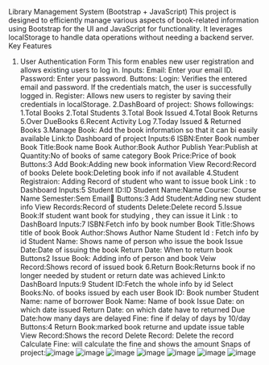 Library Management System (Bootstrap + JavaScript)
This project is designed to efficiently manage various aspects of book-related information using Bootstrap for the UI and JavaScript for functionality. It leverages localStorage to handle data operations without needing a backend server.
Key Features
1. User Authentication Form
This form enables new user registration and allows existing users to log in.
Inputs:
Email: Enter your email ID.
Password: Enter your password.
Buttons:
Login: Verifies the entered email and password. If the credentials match, the user is successfully logged in.
Register: Allows new users to register by saving their credentials in localStorage.
2.DashBoard of project:
Shows followings:
1.Total Books
2.Total Students
3.Total Book Issued
4.Total Book Returns
5.Over DueBooks
6.Recent Activity Log
7.Today Issued & Returned Books
3.Manage Book: Add the book information so that it can bi easily available
Link:to Dashboard of project
Inputs:6
ISBN:Enter Book number
Book Title:Book name
Book Author:Book Author
Publish Year:Publish at
Quantity:No of books of same category
Book Price:Price of book
Buttons:3
Add Book:Adding new book information
View Record:Record of books
Delete book:Deleting book info if not available
4.Student Registraion: Adding Record of student who want to issue book
Link : to Dashboard
Inputs:5
Student ID:ID
Student Name:Name
Course: Course Name
Semester:Sem
Email📧
Buttons:3
Add Student:Adding new student info
View Records:Record of students
Delete:Delete record
5.Issue Book:If student want book for studying , they can issue it
Link : to DashBoard
Inputs:7
ISBN:Fetch info by book number
Book Title:Shows title of book
Book Author:Shows Author Name
Student Id : Fetch info by id
Student Name: Shows name of person who issue the book
Issue Date:Date of issuing the book
Return Date: When to return book
Buttons2
Issue Book: Adding info of person and book
Veiw Record:Shows record of issued book
6.Return Book:Returns book if no longer needed by student or return date was achieved
Link:to DashBoard
Inputs:9
Student ID:Fetch the whole info by id
Select Books:No. of books issued by each user
Book ID: Book number
Student Name: name of borrower
Book Name: Name of book
Issue Date: on which date issued
Return Date: on which date have to returned
Due Date:how many days are delayed
Fine: fine if delay of days by 10/day
Buttons:4
Return Book:marked book returne and update issue table
View Record:Shows the record
Delete Record: Delete the record
Calculate Fine: will calculate the fine and shows the amount
Snaps of project:![image](https://github.com/user-attachments/assets/d918ddc6-dca6-49fa-86ce-1a6912319263)
![image](https://github.com/user-attachments/assets/9ef387bf-61d2-4a3a-8f0e-9668a2b98322)
![image](https://github.com/user-attachments/assets/b0f19749-d631-4e50-9be8-0a01e0833c69)
![image](https://github.com/user-attachments/assets/bdb182f7-7021-4be1-9fbe-0ce882f39f2f)
![image](https://github.com/user-attachments/assets/0c8a9dcb-5a2a-48d2-a481-193991233600)
![image](https://github.com/user-attachments/assets/28a9724e-c852-41c8-9078-9d180796e492)
![image](https://github.com/user-attachments/assets/ba1739dc-0772-445d-b6b2-190fcce45c4a)







